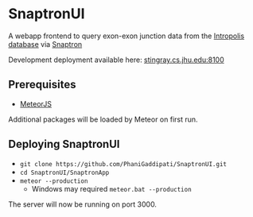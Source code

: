 # SnaptronUI

A webapp frontend to query exon-exon junction data from the [Intropolis database](https://github.com/nellore/intropolis) via [Snaptron](https://github.com/ChristopherWilks/snaptron)

Development deployment available here: [stingray.cs.jhu.edu:8100](stingray.cs.jhu.edu:8100)

## Prerequisites
- [MeteorJS](https://www.meteor.com/)

Additional packages will be loaded by Meteor on first run.

## Deploying SnaptronUI
  - `git clone https://github.com/PhaniGaddipati/SnaptronUI.git`
  - `cd SnaptronUI/SnaptronApp`
  - `meteor --production`
    - Windows may required `meteor.bat --production`

The server will now be running on port 3000.
